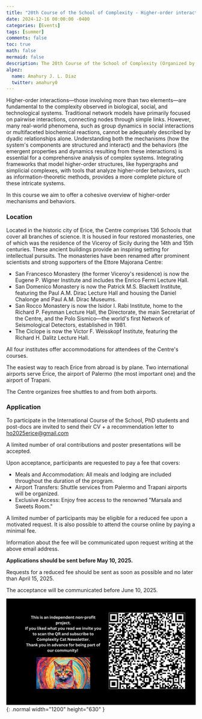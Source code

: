 ```yaml
---
title: "20th Course of the School of Complexity - Higher-order interactions: mechanisms, behaviors, and networks"
date: 2024-12-16 00:00:00 -0400
categories: [Events]
tags: [summer]
comments: false
toc: true
math: false
mermaid: false
description: The 20th Course of the School of Complexity (Organized by Ettore Majorana Foundation and Centre for Scientific Culture) will be held at Erice, Sicily, Italy - August 25th-31st 2025.
alpez:
  name: Amahury J. L. Diaz
  twitter: amahury0
---
```

Higher-order interactions—those involving more than two elements—are fundamental to the complexity observed in biological, social, and technological systems. Traditional network models have primarily focused on pairwise interactions, connecting nodes through simple links. However, many real-world phenomena, such as group dynamics in social interactions or multifaceted biochemical reactions, cannot be adequately described by dyadic relationships alone. Understanding both the mechanisms (how the system's components are structured and interact) and the behaviors (the emergent properties and dynamics resulting from these interactions) is essential for a comprehensive analysis of complex systems. Integrating frameworks that model higher-order structures, like hypergraphs and simplicial complexes, with tools that analyze higher-order behaviors, such as information-theoretic methods, provides a more complete picture of these intricate systems.

In this course we aim to offer a cohesive overview of higher-order mechanisms and behaviors. 

### Location
Located in the historic city of Erice, the Centre comprises 136 Schools that cover all branches of science. It is housed in four restored monasteries, one of which was the residence of the Viceroy of Sicily during the 14th and 15th centuries. These ancient buildings provide an inspiring setting for intellectual pursuits. The monasteries have been renamed after prominent scientists and strong supporters of the Ettore Majorana Centre:
- San Francesco Monastery (the former Viceroy's residence) is now the Eugene P. Wigner Institute and includes the Enrico Fermi Lecture Hall.
- San Domenico Monastery is now the Patrick M.S. Blackett Institute, featuring the Paul A.M. Dirac Lecture Hall and housing the Daniel Chalonge and Paul A.M. Dirac Museums.
- San Rocco Monastery is now the Isidor I. Rabi Institute, home to the Richard P. Feynman Lecture Hall, the Directorate, the main Secretariat of the Centre, and the Polo Sismico—the world's first Network of Seismological Detectors, established in 1981.
- The Ciclope is now the Victor F. Weisskopf Institute, featuring the Richard H. Dalitz Lecture Hall.

All four institutes offer accommodations for attendees of the Centre's courses.

The easiest way to reach Erice from abroad is by plane. Two international airports serve Erice, the airport of Palermo (the most important one) and the airport of Trapani.

The Centre organizes free shuttles to and from both airports.

### Application
To participate in the International Course of the School, PhD students and post-docs are invited to send their CV + a recommendation letter to ho2025erice@gmail.com

A limited number of oral contributions and poster presentations will be accepted.

Upon acceptance, participants are requested to pay a fee that covers:
- Meals and Accommodation: All meals and lodging are included throughout the duration of the program.
- Airport Transfers: Shuttle services from Palermo and Trapani airports will be organized.
- Exclusive Access: Enjoy free access to the renowned "Marsala and Sweets Room."

A limited number of participants may be eligible for a reduced fee upon a motivated request. It is also possible to attend the course online by paying a minimal fee.

Information about the fee will be communicated upon request writing at the above email address.

**Applications should be sent before May 10, 2025.**

Requests for a reduced fee should be sent as soon as possible and no later than April 15, 2025.

The acceptance will be communicated before June 10, 2025.

![Desktop View](/assets/img/fix/complexity-cat-newsletter.png){: .normal width="1200" height="630" }
